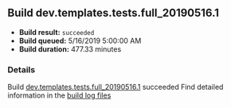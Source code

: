 ## Build dev.templates.tests.full_20190516.1
- **Build result:** `succeeded`
- **Build queued:** 5/16/2019 5:00:00 AM
- **Build duration:** 477.33 minutes
### Details
Build [dev.templates.tests.full_20190516.1](https://winappstudio.visualstudio.com/web/build.aspx?pcguid=a4ef43be-68ce-4195-a619-079b4d9834c2&builduri=vstfs%3a%2f%2f%2fBuild%2fBuild%2f27963) succeeded
Find detailed information in the [build log files](https://uwpctdiags.blob.core.windows.net/buildlogs/dev.templates.tests.full_20190516.1_logs.zip)
